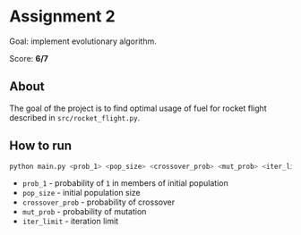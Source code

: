 # Assignment 2

Goal: implement evolutionary algorithm.

Score: **6/7**

## About

The goal of the project is to find optimal usage of fuel for rocket flight described in `src/rocket_flight.py`.

## How to run

```bash
python main.py <prob_1> <pop_size> <crossover_prob> <mut_prob> <iter_limit>
```

* `prob_1` - probability of `1` in members of initial population
* `pop_size` - initial population size
* `crossover_prob` - probability of crossover
* `mut_prob` - probability of mutation
* `iter_limit` - iteration limit
